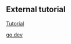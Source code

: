 ## External tutorial
[Tutorial](https://golangbot.com/webassembly-using-go/)

[go.dev](https://go.dev/wiki/WebAssemblyhttps://permify.co/post/wasm-go/)

